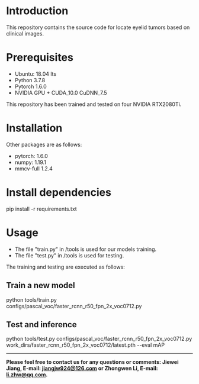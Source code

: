 
# Introduction  
This repository contains the source code for locate eyelid tumors based on clinical images.

# Prerequisites
* Ubuntu: 18.04 lts
* Python 3.7.8
* Pytorch 1.6.0
* NVIDIA GPU + CUDA_10.0 CuDNN_7.5

This repository has been trained and tested on four NVIDIA RTX2080Ti. 

# Installation
Other packages are as follows:
* pytorch: 1.6.0 
* numpy: 1.19.1
* mmcv-full 1.2.4
# Install dependencies
pip install -r requirements.txt
# Usage
* The file "train.py" in /tools is used for our models training.
* The file "test.py" in /tools is used for testing.

The training and testing are executed as follows:

## Train a new model
python tools/train.py configs/pascal_voc/faster_rcnn_r50_fpn_2x_voc0712.py

## Test and inference
python tools/test.py configs/pascal_voc/faster_rcnn_r50_fpn_2x_voc0712.py work_dirs/faster_rcnn_r50_fpn_2x_voc0712/latest.pth --eval mAP
***

**Please feel free to contact us for any questions or comments: Jiewei Jiang, E-mail: jiangjw924@126.com or Zhongwen Li, E-mail: li.zhw@qq.com.**
